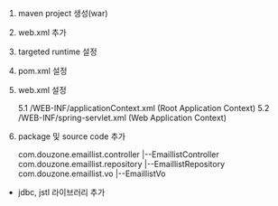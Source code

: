 
1. maven project 생성(war)

2. web.xml 추가

3. targeted runtime 설정 

4. pom.xml 설정 

5. web.xml 설정 

	5.1 /WEB-INF/applicationContext.xml (Root Application Context)
	5.2 /WEB-INF/spring-servlet.xml (Web Application Context)


6. package 및 source code 추가 


	com.douzone.emaillist.controller
			|--EmaillistController
	com.douzone.emaillist.repository
			|--EmaillistRepository
	com.douzone.emaillist.vo
			|--EmaillistVo

* jdbc, jstl 라이브러리 추가 	
